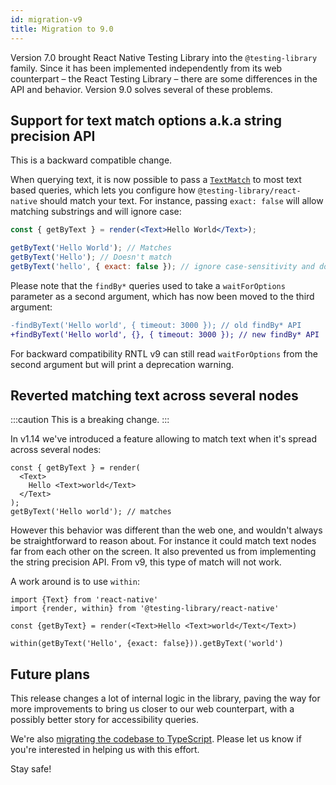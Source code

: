 ```yaml
---
id: migration-v9
title: Migration to 9.0
---
```


Version 7.0 brought React Native Testing Library into the `@testing-library` family. Since it has been implemented independently from its web counterpart – the React Testing Library – there are some differences in the API and behavior. Version 9.0 solves several of these problems.

## Support for text match options a.k.a string precision API

This is a backward compatible change.

When querying text, it is now possible to pass a [`TextMatch`](https://callstack.github.io/react-native-testing-library/docs/api-queries/#textmatch) to most text based queries, which lets you configure how `@testing-library/react-native` should match your text. For instance, passing `exact: false` will allow matching substrings and will ignore case:

```jsx
const { getByText } = render(<Text>Hello World</Text>);

getByText('Hello World'); // Matches
getByText('Hello'); // Doesn't match
getByText('hello', { exact: false }); // ignore case-sensitivity and does partial matching
```

Please note that the `findBy*` queries used to take a `waitForOptions` parameter as a second argument, which has now been moved to the third argument:

```diff
-findByText('Hello world', { timeout: 3000 }); // old findBy* API
+findByText('Hello world', {}, { timeout: 3000 }); // new findBy* API
```

For backward compatibility RNTL v9 can still read `waitForOptions` from the second argument but will print a deprecation warning.

## Reverted matching text across several nodes

:::caution
This is a breaking change.
:::

In v1.14 we've introduced a feature allowing to match text when it's spread across several nodes:

```tsx
const { getByText } = render(
  <Text>
    Hello <Text>world</Text>
  </Text>
);
getByText('Hello world'); // matches
```

However this behavior was different than the web one, and wouldn't always be straightforward to reason about. For instance it could match text nodes far from each other on the screen. It also prevented us from implementing the string precision API. From v9, this type of match will not work.

A work around is to use `within`:

```tsx
import {Text} from 'react-native'
import {render, within} from '@testing-library/react-native'

const {getByText} = render(<Text>Hello <Text>world</Text</Text>)

within(getByText('Hello', {exact: false})).getByText('world')
```

## Future plans

This release changes a lot of internal logic in the library, paving the way for more improvements to bring us closer to our web counterpart, with a possibly better story for accessibility queries.

We're also [migrating the codebase to TypeScript](https://github.com/callstack/react-native-testing-library/issues/877). Please let us know if you're interested in helping us with this effort.

Stay safe!
